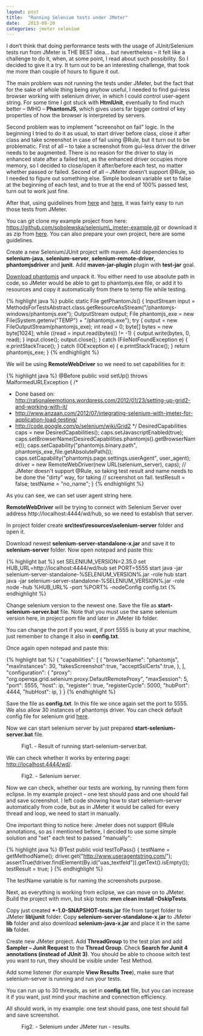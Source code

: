 ```yaml
---
layout: post
title:  "Running Selenium tests under JMeter"
date:   2013-09-20
categories: jmeter selenium
---
```


I don’t think that doing performance tests with the usage of JUnit/Selenium tests run from JMeter is THE BEST idea... but nevertheless – it felt like a challenge to do it, when, at some point, I read about such possibility. So I decided to give it a try. It turn out to be an interesting challenge, that took me more than couple of hours to figure it out.

The main problem was not running the tests under JMeter, but the fact that for the sake of whole thing being anyhow useful, I needed to find gui-less browser working with selenium driver, in which I could control user-agent string. For some time I got stuck with **HtmlUnit**, eventually to find much better – IMHO – **PhantomJS**, which gives users far bigger control of key properties of how the browser is interpreted by servers.

Second problem was to implement "screenshot on fail" logic. In the beginning I tried to do it as usual, to start driver before class, close it after class and take screenshot in case of fail using @Rule, but it turn out to be problematic. First of all – to take a screenshot from gui-less driver the driver needs to be augmented. There is no reason for the driver to stay in enhanced state after a failed test, as the enhanced driver occupies more memory, so I decided to close/open it after/before each test, no matter whether passed or failed. Second of all – JMeter doesn’t support @Rule, so I needed to figure out something else. Simple boolean variable set to false at the beginning of each test, and to true at the end of 100% passed test, turn out to work just fine.

After that, using guidelines from <a href="http://www.anzaan.com/2012/07/integrating-selenium-with-jmeter-for-application-load-testing/" target="_blank">here</a> and <a href="http://rationaleemotions.wordpress.com/2012/01/23/setting-up-grid2-and-working-with-it/" target="_blank">here</a>, it was fairly easy to run those tests from JMeter.

You can git clone my example project from here: https://github.com/sobolewska/selenium\_jmeter-example.git or download it as zip from <a href="https://github.com/sobolewska/selenium_jmeter-example/archive/master.zip" target="_blank">here</a>. You can also prepare your own project, here are some guidelines.

Create a new Selenium/JUnit project with maven. Add dependencies to **selenium-java**, **selenium-server**, **selenium-remote-driver**, **phantomjsdriver** and **junit**. Add **maven-jar-plugin** plugin with **test-jar** goal.

<a href="http://phantomjs.org/" target="_blank">Download phantomjs</a> and unpack it. You either need to use absolute path in code, so JMeter would be able to get to phantomjs.exe file, or add it to resources and copy it automatically from there to temp file while testing.

{% highlight java %}
public static File getPhantomJs() {
  InputStream input = MethodsForTestsAbstract.class.getResourceAsStream("/phantomjs-windows/phantomjs.exe");
  OutputStream output;
  File phantomjs_exe = new File(System.getenv("TEMP") + "/phantomjs.exe");
  try {
    output = new FileOutputStream(phantomjs_exe);
    int read = 0;
    byte[] bytes = new byte[1024];
    while ((read = input.read(bytes)) != -1) {
    output.write(bytes, 0, read);
    }
    input.close();
    output.close();
  } catch (FileNotFoundException e) {
    e.printStackTrace();
  } catch (IOException e) {
    e.printStackTrace();
  }
  return phantomjs_exe;
}
{% endhighlight %}

We will be using **RemoteWebDriver** so we need to set capabilities for it:

{% highlight java %}
@Before
public void setUp() throws MalformedURLException {
  /*
   * Done based on: http://rationaleemotions.wordpress.com/2012/01/23/setting-up-grid2-and-working-with-it/
   * http://www.anzaan.com/2012/07/integrating-selenium-with-jmeter-for-application-load-testing/
   * http://code.google.com/p/selenium/wiki/Grid2
   */
  DesiredCapabilities caps = new DesiredCapabilities();
  caps.setJavascriptEnabled(true);
  caps.setBrowserName(DesiredCapabilities.phantomjs().getBrowserName());
  caps.setCapability("phantomjs.binary.path", phantomjs_exe_file.getAbsolutePath());
  caps.setCapability("phantomjs.page.settings.userAgent", user_agent);
  driver = new RemoteWebDriver(new URL(selenium_server), caps);
  // JMeter doesn't support @Rule, so taking test result and name needs to be done the "dirty" way, for taking
  // screenshot on fail.
  testResult = false;
  testName = "no_name";
}
{% endhighlight %}

As you can see, we can set user agent string here.

**RemoteWebDriver** will be trying to connect with Selenium Server over address http://localhost:4444/wd/hub, so we need to establish that server.

In project folder create **src\test\resources\selenium-server** folder and open it.

Download newest **selenium-server-standalone-x.jar** and save it to **selenium-server** folder. Now open notepad and paste this:

{% highlight bat %}
set SELENIUM_VERSION=2.35.0
set HUB_URL=http://localhost:4444/wd/hub
set PORT=5555
start java -jar selenium-server-standalone-%SELENIUM_VERSION%.jar -role hub
start java -jar selenium-server-standalone-%SELENIUM_VERSION%.jar -role node -hub %HUB_URL% -port %PORT% -nodeConfig config.txt
{% endhighlight %}

Change selenium version to the newest one. Save the file as **start-selenium-server.bat** file. Note that you must use the same selenium version here, in project pom file and later in JMeter lib folder.

You can change the port if you want, if port 5555 is busy at your machine, just remember to change it also in **config.txt**.

Once again open notepad and paste this:

{% highlight bat %}
{
  "capabilities":
  [
    {
      "browserName": "phantomjs",
      "maxInstances": 30,
      "takesScreenshot":true,
      "acceptSslCerts":true,
    },
  ],
  "configuration":
  {
    "proxy": "org.openqa.grid.selenium.proxy.DefaultRemoteProxy",
    "maxSession": 5,
    "port": 5555,
    "host": ip,
    "register": true,
    "registerCycle": 5000,
    "hubPort": 4444,
    "hubHost": ip,
  }
}
{% endhighlight %}

Save the file as **config.txt**. In this file we once again set the port to 5555. We also allow 30 instances of phantomjs driver. You can check default config file for selenium grid <a href="https://code.google.com/p/selenium/source/browse/java/server/src/org/openqa/grid/common/defaults/DefaultNodeWebDriver.json" target="_blank">here</a>.

Now we can start selenium server by just prepared **start-selenium-server.bat** file.

<figure>
	<img src="{{ '/assets/img/selenium_jmeter_selenium-server_1.png' | prepend: site.baseurl }}" alt=""> 
	<figcaption>Fig1. - Result of running start-selenium-server.bat.</figcaption>
</figure>

We can check whether it works by entering page: <a href="http://localhost:4444/wd/" target="_blank">http://localhost:4444/wd/</a>.

<figure>
	<img src="{{ '/assets/img/selenium_jmeter_selenium-server_2.png' | prepend: site.baseurl }}" alt=""> 
	<figcaption>Fig2. - Selenium server.</figcaption>
</figure>

Now we can check, whether our tests are working, by running them form eclipse. In my example project – one test should pass and one should fail and save screenshot. I left code showing how to start selenium-server automatically from code, but as in JMeter it would be called for every thread and loop, we need to start in manually.

One important thing to notice here: Jmeter does not support @Rule annotations, so as I mentioned before, I decided to use some simple solution and "set" each test to passed "manually":

{% highlight java %}
@Test
public void testToPass() {
  testName = getMethodName();
  driver.get("http://www.useragentstring.com/");
  assertTrue(!driver.findElement(By.id("uas_textfeld")).getText().isEmpty());
  testResult = true;
}
{% endhighlight %}

The testName variable is for naming the screenshots purpose.

Next, as everything is working from eclipse, we can move on to JMeter. Build the project with mvn, but skip tests: **mvn clean install –DskipTests**.

Copy just created **\*-1.0-SNAPSHOT-tests.jar** file from target folder to JMeter **lib\junit** folder. Copy **selenium-server-standalone-x.jar** to JMeter **lib** folder and also download **selenium-java-x.jar** and place it in the same **lib** folder.

Create new JMeter project. Add **ThreadGroup** to the test plan and add **Sampler – Junit Request** to the **Thread Group**. Check **Search for Junit 4 annotations (instead of JUnit 3)**. You should be able to choose witch test you want to run, they should be visible under Test Method.

Add some listener (for example **View Results Tree**), make sure that selenium-server is running and run your tests.

You can run up to 30 threads, as set in **config.txt** file, but you can increase it if you want, just mind your machine and connection efficiency.

All should work, in my example: one test should pass, one test should fail and save screenshot.

<figure>
	<img src="{{ '/assets/img/selenium_jmeter_jmeter.png' | prepend: site.baseurl }}" alt=""> 
	<figcaption>Fig2. - Selenium under JMeter run - results.</figcaption>
</figure>